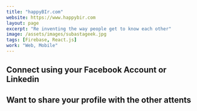 ```yaml
---
title: "happyBIr.com"
website: https://www.happybir.com
layout: page
excerpt: "Re inventing the way people get to know each other"
image: /assets/images/subastageek.jpg
tags: [Firebase, React.js]
work: "Web, Mobile"
---
```



## Connect using your Facebook Account or Linkedin ##

## Want to share your profile with the other attents ##

